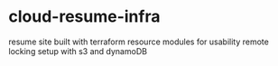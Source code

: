 # cloud-resume-infra
resume site built with terraform
resource modules for usability
remote locking setup with s3 and dynamoDB
